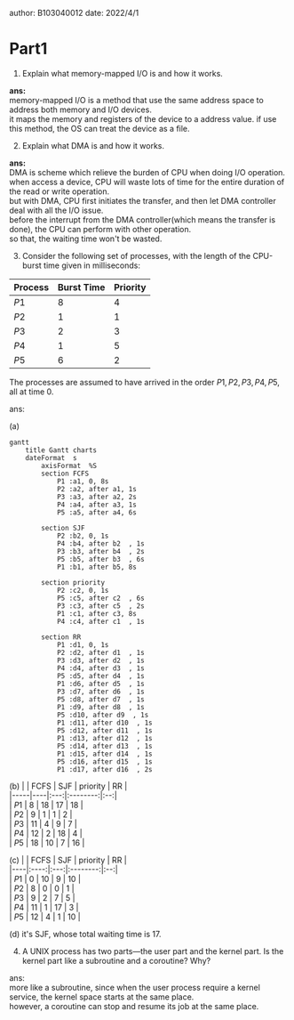 author: B103040012 
date: 2022/4/1
# Part1
1. Explain what memory-mapped I/O is and how it works.  

__ans:__  
memory-mapped I/O is a method that use the same address space to address both memory and I/O devices.  
it maps the memory and registers of the device to a address value. if use this method, the OS can treat the device as a file.

2. Explain what DMA is and how it works.  

__ans:__  
DMA is scheme which relieve the burden of CPU when doing I/O operation.  
when access a device, CPU will waste lots of time for the entire duration of the read or write operation.  
but with DMA, CPU first initiates the transfer, and then let DMA controller deal with all the I/O issue.  
before the interrupt from the DMA controller(which means the transfer is done), the CPU can perform with other operation.  
so that, the waiting time won't be wasted.

3. Consider the following set of processes, with the length of the CPU-burst time given in milliseconds:  

| Process | Burst Time | Priority |
|-------|----------|--------|
|  $P1$  |     8      |    4     |
|  $P2$  |     1      |    1     |
|  $P3$  |     2      |    3     |
|  $P4$  |     1      |    5     |
|  $P5$  |     6      |    2     |

The processes are assumed to have arrived in the order $P1 , P2 , P3 , P4 , P5$, all at time $0$.  

ans:  

(a)
```mermaid
gantt
    title Gantt charts
    dateFormat  s
        axisFormat  %S
        section FCFS
            P1 :a1, 0, 8s
            P2 :a2, after a1, 1s
            P3 :a3, after a2, 2s
            P4 :a4, after a3, 1s
            P5 :a5, after a4, 6s
    
        section SJF
            P2 :b2, 0, 1s
            P4 :b4, after b2  , 1s
            P3 :b3, after b4  , 2s
            P5 :b5, after b3  , 6s
            P1 :b1, after b5, 8s
            
        section priority
            P2 :c2, 0, 1s
            P5 :c5, after c2  , 6s
            P3 :c3, after c5  , 2s
            P1 :c1, after c3, 8s
            P4 :c4, after c1  , 1s
    
        section RR
            P1 :d1, 0, 1s 
            P2 :d2, after d1  , 1s
            P3 :d3, after d2  , 1s
            P4 :d4, after d3  , 1s
            P5 :d5, after d4  , 1s
            P1 :d6, after d5  , 1s
            P3 :d7, after d6  , 1s
            P5 :d8, after d7  , 1s
            P1 :d9, after d8  , 1s
            P5 :d10, after d9  , 1s
            P1 :d11, after d10  , 1s
            P5 :d12, after d11  , 1s
            P1 :d13, after d12  , 1s
            P5 :d14, after d13  , 1s
            P1 :d15, after d14  , 1s
            P5 :d16, after d15  , 1s
            P1 :d17, after d16  , 2s
```

(b)
|       | FCFS | SJF | priority | RR |  
|-----|----|:---:|:--------:|:--:|  
| $P1$ |  8   | 18  | 17       | 18 |  
| $P2$ |  9   |  1  |  1       |  2 |  
| $P3$ | 11 	 |  4	 |  9	      |  7 |  
| $P4$ | 12 	 |  2  | 18       |  4 |  
| $P5$ | 18   | 10  |  7       | 16 |  

(c)
|       | FCFS | SJF | priority | RR |  
|----|:----:|:---:|:--------:|:--:|  
| $P1$ |  0   | 10  |  9       | 10 |  
| $P2$ |  8   |  0  |  0       |  1 |  
| $P3$ |  9	 |  2	 |  7	      |  5 |  
| $P4$ | 11 	 |  1  | 17       |  3 |  
| $P5$ | 12   |  4  |  1       | 10 |  

(d)
it's SJF, whose total waiting time is 17.

4. A UNIX process has two parts—the user part and the kernel part. Is the kernel part like a subroutine and a coroutine? Why?  

ans:  
more like a subroutine, since when the user process require a kernel service, the kernel space starts at the same place.  
however, a coroutine can stop and resume its job at the same place.
